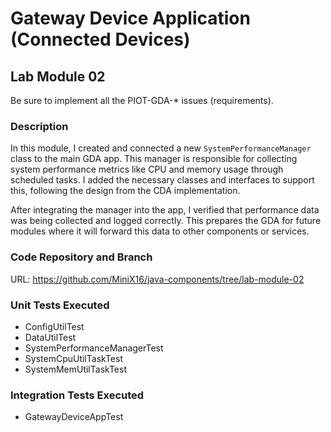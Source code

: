 # Gateway Device Application (Connected Devices)

## Lab Module 02

Be sure to implement all the PIOT-GDA-* issues (requirements).

### Description

In this module, I created and connected a new `SystemPerformanceManager` class to the main GDA app. This manager is responsible for collecting system performance metrics like CPU and memory usage through scheduled tasks. I added the necessary classes and interfaces to support this, following the design from the CDA implementation.

After integrating the manager into the app, I verified that performance data was being collected and logged correctly. This prepares the GDA for future modules where it will forward this data to other components or services.

### Code Repository and Branch

URL: https://github.com/MiniX16/java-components/tree/lab-module-02

### Unit Tests Executed

- ConfigUtilTest  
- DataUtilTest  
- SystemPerformanceManagerTest  
- SystemCpuUtilTaskTest  
- SystemMemUtilTaskTest  

### Integration Tests Executed

- GatewayDeviceAppTest
